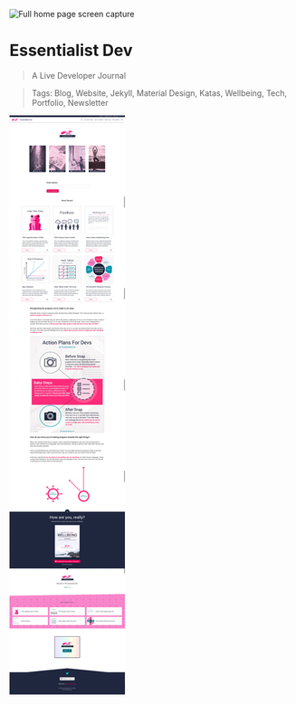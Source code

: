 ![Full home page screen capture](/assets/images/article-images/logo-full.png)

# Essentialist Dev

> A Live Developer Journal

> Tags: Blog, Website, Jekyll, Material Design, Katas, Wellbeing, Tech, Portfolio, Newsletter


![Full home page screen capture](/assets/images/site-screenshots/essentialist-dev-full-home.png)
